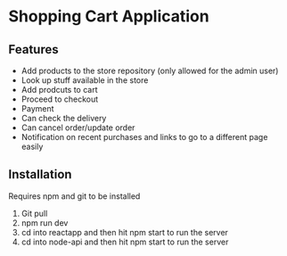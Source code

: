 # Shopping Cart Application
## Features
* Add products to the store repository (only allowed for the admin user)
* Look up stuff available in the store
* Add prodcuts to cart
* Proceed to checkout
* Payment
* Can check the delivery
* Can cancel order/update order
* Notification on recent purchases and links to go to a different page easily

## Installation
Requires npm and git to be installed
1. Git pull
2. npm run dev
4. cd into reactapp and then hit npm start to run the server
5. cd into node-api and then hit npm start to run the server
   

